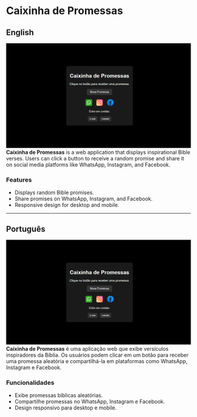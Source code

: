 # Caixinha de Promessas

## English
![Displays inspirational Bible verses](Animation-promessas.gif)
**Caixinha de Promessas** is a web application that displays inspirational Bible verses. Users can click a button to receive a random promise and share it on social media platforms like WhatsApp, Instagram, and Facebook.

### Features
- Displays random Bible promises.
- Share promises on WhatsApp, Instagram, and Facebook.
- Responsive design for desktop and mobile.


---

## Português
![Versículos inspiradores da Bíblia](Animation-promessas.gif)
**Caixinha de Promessas** é uma aplicação web que exibe versículos inspiradores da Bíblia. Os usuários podem clicar em um botão para receber uma promessa aleatória e compartilhá-la em plataformas como WhatsApp, Instagram e Facebook.

### Funcionalidades
- Exibe promessas bíblicas aleatórias.
- Compartilhe promessas no WhatsApp, Instagram e Facebook.
- Design responsivo para desktop e mobile.


